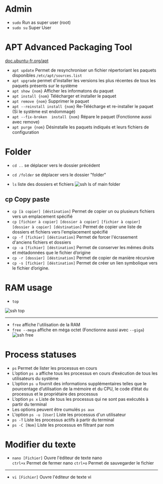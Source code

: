 # Admin
- `sudo` Run as super user (root)
- `sudo su` Super User

# APT Advanced Packaging Tool
[doc.ubuntu-fr.org/apt](https://doc.ubuntu-fr.org/apt)
- `apt update` Permet de resynchroniser un fichier répertoriant les paquets disponibles `/etc/apt/sources.list`
- `apt upgrade` permet d'installer les versions les plus récentes de tous les paquets présents sur le système
- `apt show {nom}` Afficher les informatons du paquet
- `apt install {nom}` Télécharger et installer le paquet
- `apt remove {nom}` Supprimer le paquet
- `apt --reinstall install {nom}` Re-Télécharge et re-installer le paquet (Si le système est endommagé)
- `apt --fix-broken  install {nom}` Répare le paquet (Fonctionne aussi avec remove)
- `apt purge {nom}` Désinstalle les paquets indiqués et leurs fichiers de configuration

# Folder
- `cd ..` se déplacer vers le dossier précédent
- `cd /folder` se déplacer vers le dossier "folder"

- `ls` liste des dossiers et fichiers
![ssh ls of main folder](https://github.com/Altherneum/.github/assets/84735589/1dc14cb5-dac3-419a-9769-d2f357e81821)

## cp Copy paste
- `cp [à copier] [déstination]` Permet de copier un ou plusieurs fichiers vers un emplacement spécifié
- `cp [fichier à copier] [dossier à copier] [fichier à copier] [dossier à copier] [déstination]` Permet de copier une liste de dossiers et fichiers vers l'emplacement spécifié
- `cp -f [fichier] [déstination]` Permet de forcer l'écrasement d'anciens fichiers et dossiers
- `cp -a [fichier] [déstination]` Permet de conserver les mêmes droits et métadonnées que le fichier d’origine
- `cp -r [dossier] [déstination]` Permet de copier de manière récursive
- `cp -s [fichier] [déstination]` Permet de créer un lien symbolique vers le fichier d’origine.

# RAM usage
- `top`

![ssh top](https://github.com/Altherneum/.github/assets/84735589/e7e272f8-3da0-4ca9-a531-391a38c27ea9)

---

- `free` affiche l'utilisation de la RAM
- `free --mega` affiche en méga octet (Fonctionne aussi avec `--giga`)
![ssh free](https://github.com/Altherneum/.github/assets/84735589/4817a67a-97d9-4a29-9e72-a00d2818800f)

# Process statuses
- `ps` Permet de lister les processus en cours
- L’option `ps a` affiche tous les processus en cours d’exécution de tous les utilisateurs du système
- L’option `ps u` fournit des informations supplémentaires telles que le pourcentage d’utilisation de la mémoire et du CPU, le code d’état du processus et le propriétaire des processus
- L’option `ps x` Liste de tous les processus qui ne sont pas exécutés à partir du terminal
- Les options peuvent être cumulés `ps aux`
- L'option `ps -u [User]` Liste les processus d'un utilisateur
- `ps -T` Liste les processus actifs à partir du terminal
- `ps -C [Nom]` Liste les processus en filtrant par nom

# Modifier du texte
- `nano [Fichier]` Ouvre l'éditeur de texte nano  
`ctrl+x` Permet de fermer nano
`ctrl+o` Permet de sauvegarder le fichier
---
- `vi [Fichier]` Ouvre l'éditeur de texte vi